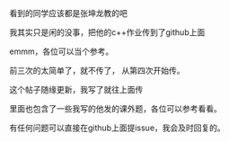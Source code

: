 看到的同学应该都是张坤龙教的吧

我其实只是闲的没事，把他的c++作业传到了github上面

emmm，各位可以当个参考。

前三次的太简单了，就不传了，
从第四次开始传。

这个帖子随缘更新，我写了就往上面传

里面也包含了一些我写的他发的课外题，各位可以参考看看。

有任何问题可以直接在github上面提issue，我会及时回复的。